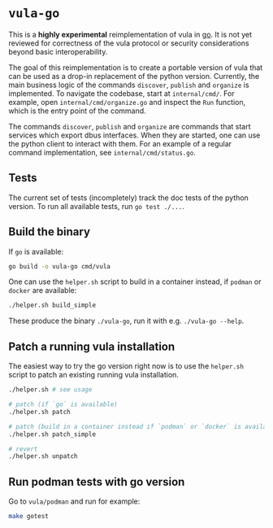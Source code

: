 # `vula-go`

This is a **highly experimental** reimplementation of vula in [go](https://go.dev/). It is not yet reviewed for correctness of the vula protocol or security considerations beyond basic interoperability.

The goal of this reimplementation is to create a portable version of vula that can be used as a drop-in replacement of the python version. Currently, the main business logic of the commands `discover`, `publish` and `organize` is implemented. To navigate the codebase, start at `internal/cmd/`. For example, open `internal/cmd/organize.go` and inspect the `Run` function, which is the entry point of the command.

The commands `discover`, `publish` and `organize` are commands that start services which export dbus interfaces. When they are started, one can use the python client to interact with them. For an example of a regular command implementation, see `internal/cmd/status.go`.

## Tests

The current set of tests (incompletely) track the doc tests of the python version. To run all available tests, run `go test ./...`.

## Build the binary

If `go` is available:

```sh
go build -o vula-go cmd/vula
```

One can use the `helper.sh` script to build in a container instead, if `podman` or `docker` are available:

```sh
./helper.sh build_simple
```

These produce the binary `./vula-go`, run it with e.g. `./vula-go --help`.

## Patch a running vula installation

The easiest way to try the go version right now is to use the `helper.sh` script to patch an existing running vula installation.

```sh
./helper.sh # see usage

# patch (if `go` is available)
./helper.sh patch

# patch (build in a container instead if `podman` or `docker` is available)
./helper.sh patch_simple

# revert
./helper.sh unpatch
```

## Run podman tests with go version

Go to `vula/podman` and run for example:

```sh
make gotest
```
